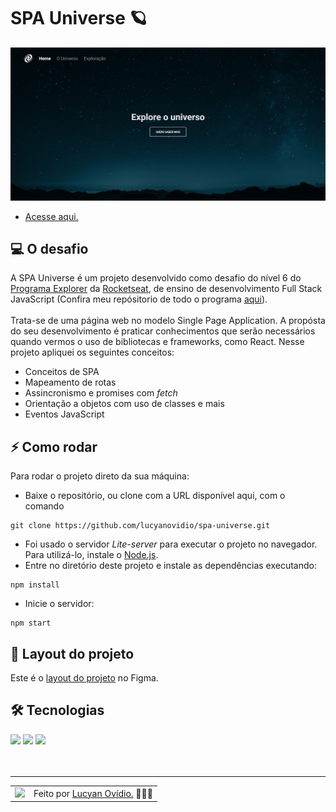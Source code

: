 # SPA Universe 🪐

<img src="./.github/preview-desafio-02.jpg" alt="Preview do projeto." />

* <a href="https://spa-universe-lime-alpha.vercel.app/">Acesse aqui.</a>

## 💻 O desafio

A SPA Universe é um projeto desenvolvido como desafio do nível 6 do <a href="https://rocketseat.com.br/explorer">Programa Explorer</a> da <a href="https://rocketseat.com.br">Rocketseat</a>, de ensino de desenvolvimento Full Stack JavaScript (Confira meu repósitorio de todo o programa <a href="https://github.com/lucyanovidio/rocketseat-explorer">aqui</a>). <br><br> Trata-se de uma página web no modelo Single Page Application. A propósta do seu desenvolvimento é praticar conhecimentos que serão necessários quando vermos o uso de bibliotecas e frameworks, como React. Nesse projeto apliquei os seguintes conceitos:
* Conceitos de SPA
* Mapeamento de rotas
* Assincronismo e promises com *fetch*
* Orientação a objetos com uso de classes e mais
* Eventos JavaScript

## ⚡ Como rodar

Para rodar o projeto direto da sua máquina:
- Baixe o repositório, ou clone com a URL disponível aqui, com o comando
```
git clone https://github.com/lucyanovidio/spa-universe.git
```
- Foi usado o servidor *Lite-server* para executar o projeto no navegador. Para utilizá-lo, instale o <a href="https://nodejs.org/">Node.js</a>.
- Entre no diretório deste projeto e instale as dependências executando:
```
npm install
```
- Inicie o servidor:
```
npm start
```

## 🎨 Layout do projeto

Este é o <a href="https://www.figma.com/file/m8zp3mtxvwyTGQs69nIFM8/%5BDesafios-Explorer%5D-SPA-Universe/duplicate">layout do projeto</a> no Figma.

## 🛠 Tecnologias

<div>
    <img src="https://img.shields.io/badge/HTML5-E34F26?style=for-the-badge&logo=html5&logoColor=white" />
    <img src="https://img.shields.io/badge/CSS3-1572B6?style=for-the-badge&logo=css3&logoColor=white" />
    <img src="https://img.shields.io/badge/JavaScript-F7DF1E?style=for-the-badge&logo=javascript&logoColor=black" />
</div>
<br>

<br>

---

<table>
  <tr>
    <td>
      <img src="https://github.com/lucyanovidio.png" width="100px" />
    </td>
    <td>
      Feito por <a href="https://github.com/lucyanovidio">Lucyan Ovídio.</a> 🙋🏿‍♂️
    </td>
  </tr>
</table>
